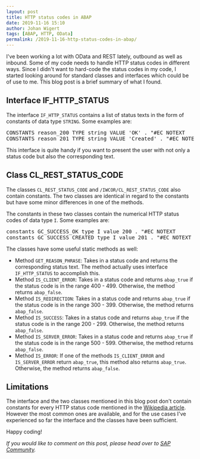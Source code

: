 ```yaml
---
layout: post
title: HTTP status codes in ABAP
date: 2019-11-16 15:10
author: Johan Wigert
tags: [ABAP, HTTP, OData]
permalink: /2019-11-16-http-status-codes-in-abap/
---
```

<!-- wp:paragraph -->
<p>I've been working a lot with OData and REST lately, outbound as well as inbound. Some of my code needs to handle HTTP status codes in different ways. Since I didn't want to hard-code the status codes in my code, I started looking around for standard classes and interfaces which could be of use to me. This blog post is a brief summary of what I found.</p>
<!-- /wp:paragraph -->
<!--more-->
<!-- wp:heading -->
<h2>Interface IF_HTTP_STATUS</h2>
<!-- /wp:heading -->

<!-- wp:paragraph -->
<p>The interface <code>IF_HTTP_STATUS</code> contains a list of status texts in the form of constants of data type <code>STRING</code>. Some examples are:</p>
<!-- /wp:paragraph -->

<!-- wp:preformatted -->
<pre class="wp-block-preformatted">CONSTANTS reason_200 TYPE string VALUE 'OK' . "#EC NOTEXT
CONSTANTS reason_201 TYPE string VALUE 'Created' . "#EC NOTEXT</pre>
<!-- /wp:preformatted -->

<!-- wp:paragraph -->
<p>This interface is quite handy if you want to present the user with not only a status code but also the corresponding text.</p>
<!-- /wp:paragraph -->

<!-- wp:heading -->
<h2>Class CL_REST_STATUS_CODE </h2>
<!-- /wp:heading -->

<!-- wp:paragraph -->
<p>The classes <code>CL_REST_STATUS_CODE</code> and <code>/IWCOR/CL_REST_STATUS_CODE</code> also contain constants. The two classes are identical in regard to the constants but have some minor differences in one of the methods.</p>
<!-- /wp:paragraph -->

<!-- wp:paragraph -->
<p>The constants in these two classes contain the numerical HTTP status codes of data type <code>I</code>. Some examples are:</p>
<!-- /wp:paragraph -->

<!-- wp:preformatted -->
<pre class="wp-block-preformatted">constants GC_SUCCESS_OK type I value 200 . "#EC NOTEXT
constants GC_SUCCESS_CREATED type I value 201 . "#EC NOTEXT</pre>
<!-- /wp:preformatted -->

<!-- wp:paragraph -->
<p>The classes have some useful static methods as well:</p>
<!-- /wp:paragraph -->

<!-- wp:list -->
<ul><li>Method <code>GET_REASON_PHRASE</code>: Takes in a status code and returns the corresponding status text. The method actually uses interface <code>IF_HTTP_STATUS</code> to accomplish this. </li><li>Method <code>IS_CLIENT_ERROR</code>: Takes in a status code and returns <code>abap_true</code> if the status code is in the range 400 - 499. Otherwise, the method returns <code>abap_false</code>.</li><li>Method <code>IS_REDIRECTION</code>: Takes in a status code and returns <code>abap_true</code> if the status code is in the range 300 - 399. Otherwise, the method returns <code>abap_false</code>.</li><li>Method <code>IS_SUCCESS</code>: Takes in a status code and returns <code>abap_true</code> if the status code is in the range 200 - 299. Otherwise, the method returns <code>abap_false</code>.</li><li>Method <code>IS_SERVER_ERROR</code>: Takes in a status code and returns <code>abap_true</code> if the status code is in the range 500 - 599. Otherwise, the method returns <code>abap_false</code>.</li><li>Method <code>IS_ERROR</code>: If one of the methods <code>IS_CLIENT_ERROR</code> and <code>IS_SERVER_ERROR</code> return <code>abap_true</code>, this method also returns <code>abap_true</code>. Otherwise, the method returns <code>abap_false</code>.</li></ul>
<!-- /wp:list -->

<!-- wp:heading -->
<h2>Limitations</h2>
<!-- /wp:heading -->

<!-- wp:paragraph -->
<p>The interface and the two classes mentioned in this blog post don't contain constants for every HTTP status code mentioned in the <a href="https://en.wikipedia.org/wiki/List_of_HTTP_status_codes">Wikipedia article</a>. However the most common ones are available, and for the use cases I've experienced so far the interface and the classes have been sufficient.</p>
<!-- /wp:paragraph -->

<!-- wp:paragraph -->
<p>Happy coding!</p>
<!-- /wp:paragraph -->

<!-- wp:paragraph -->
<p><em>If you would like to comment on this post, please head over to <a href="https://blogs.sap.com/2019/11/16/http-status-codes-in-abap/">SAP Community</a>.</em></p>
<!-- /wp:paragraph -->